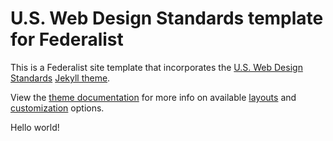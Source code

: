 # U.S. Web Design Standards template for Federalist
This is a Federalist site template that incorporates the [U.S. Web Design
Standards] [Jekyll theme].

View the [theme documentation] for more info on available [layouts] and
[customization] options.

[U.S. Web Design Standards]: https://standards.usa.gov
[Jekyll theme]: https://jekyllrb.com/docs/themes/
[theme documentation]: https://github.com/18F/jekyll-uswds/#readme
[layouts]: https://github.com/18F/jekyll-uswds/#layouts
[customization]: https://github.com/18F/jekyll-uswds/#customization
Hello world!
